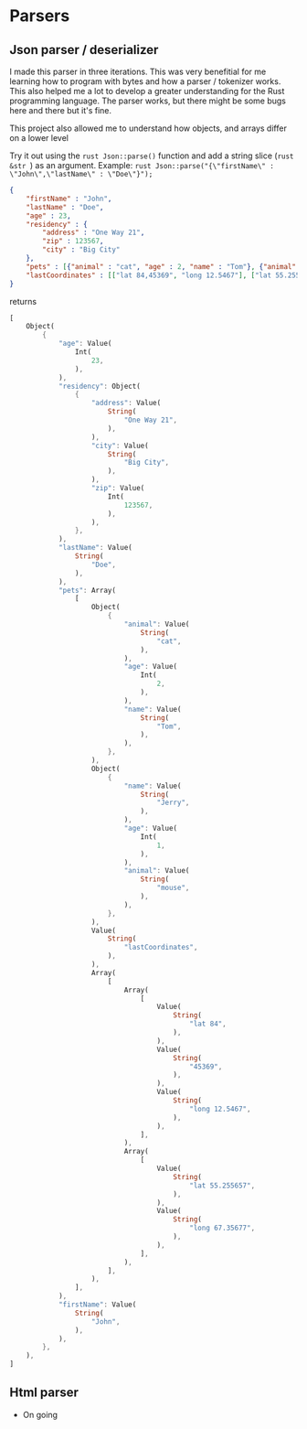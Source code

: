 
# Parsers

## Json parser / deserializer
I made this parser in three iterations. This was very benefitial for me learning how to program with bytes and how a parser / tokenizer works.
This also helped me a lot to develop a greater understanding for the Rust programming language.
The parser works, but there might be some bugs here and there but it's fine.   

This project also allowed me to understand how objects, and arrays differ on a lower level

Try it out using the ```rust Json::parse()``` function and add a string slice (```rust &str ```) as an argument. Example:
```rust Json::parse("{\"firstName\" : \"John\",\"lastName\" : \"Doe\"}"); ```

```json
{
    "firstName" : "John",
    "lastName" : "Doe",
    "age" : 23,
    "residency" : {
        "address" : "One Way 21",
        "zip" : 123567,
        "city" : "Big City"
    },
    "pets" : [{"animal" : "cat", "age" : 2, "name" : "Tom"}, {"animal" : "mouse", "age" : 1, "name" : "Jerry"}],
    "lastCoordinates" : [["lat 84,45369", "long 12.5467"], ["lat 55.255657", "long 67.35677"]]
}
```
returns 

```rust
[
    Object(
        {
            "age": Value(
                Int(
                    23,
                ),
            ),
            "residency": Object(
                {
                    "address": Value(
                        String(
                            "One Way 21",
                        ),
                    ),
                    "city": Value(
                        String(
                            "Big City",
                        ),
                    ),
                    "zip": Value(
                        Int(
                            123567,
                        ),
                    ),
                },
            ),
            "lastName": Value(
                String(
                    "Doe",
                ),
            ),
            "pets": Array(
                [
                    Object(
                        {
                            "animal": Value(
                                String(
                                    "cat",
                                ),
                            ),
                            "age": Value(
                                Int(
                                    2,
                                ),
                            ),
                            "name": Value(
                                String(
                                    "Tom",
                                ),
                            ),
                        },
                    ),
                    Object(
                        {
                            "name": Value(
                                String(
                                    "Jerry",
                                ),
                            ),
                            "age": Value(
                                Int(
                                    1,
                                ),
                            ),
                            "animal": Value(
                                String(
                                    "mouse",
                                ),
                            ),
                        },
                    ),
                    Value(
                        String(
                            "lastCoordinates",
                        ),
                    ),
                    Array(
                        [
                            Array(
                                [
                                    Value(
                                        String(
                                            "lat 84",
                                        ),
                                    ),
                                    Value(
                                        String(
                                            "45369",
                                        ),
                                    ),
                                    Value(
                                        String(
                                            "long 12.5467",
                                        ),
                                    ),
                                ],
                            ),
                            Array(
                                [
                                    Value(
                                        String(
                                            "lat 55.255657",
                                        ),
                                    ),
                                    Value(
                                        String(
                                            "long 67.35677",
                                        ),
                                    ),
                                ],
                            ),
                        ],
                    ),
                ],
            ),
            "firstName": Value(
                String(
                    "John",
                ),
            ),
        },
    ),
]

```




## Html parser
- On going
